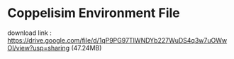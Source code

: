 # Coppelisim Environment File
download link : https://drive.google.com/file/d/1qP9PG97TIWNDYb227WuDS4q3w7uOWwOI/view?usp=sharing (47.24MB)
